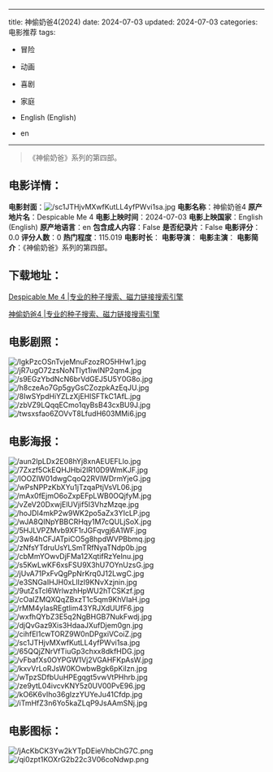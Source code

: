 
---
title: 神偷奶爸4(2024)
date: 2024-07-03
updated: 2024-07-03
categories: 电影推荐
tags:
- 冒险
- 动画
- 喜剧
- 家庭

- English (English)
- en
---


> 《神偷奶爸》系列的第四部。

## **电影详情**：

**电影封面**：<img src="https://image.tmdb.org/t/p/w200/sc1JTHjvMXwfKutLL4yfPWvi1sa.jpg" alt="/sc1JTHjvMXwfKutLL4yfPWvi1sa.jpg" title="/sc1JTHjvMXwfKutLL4yfPWvi1sa.jpg">
**电影名称**：神偷奶爸4
**原产地片名**：Despicable Me 4
**电影上映时间**：2024-07-03
**电影上映国家**：English (English)
**原产地语言**：en
**包含成人内容**：False
**是否纪录片**：False
**电影评分**：0.0
**评分人数**：0
**热门程度**：115.019
**电影时长**：
**电影导演**：
**电影主演**：
**电影简介**：《神偷奶爸》系列的第四部。

## **下载地址**：
[Despicable Me 4 |专业的种子搜索、磁力链接搜索引擎](https://movie.amd794.com:2083/?search=Despicable%20Me%204&ordering=&mode=match_phrase&page_size=10&page=1)

[神偷奶爸4 |专业的种子搜索、磁力链接搜索引擎](https://movie.amd794.com:2083/?search=%E7%A5%9E%E5%81%B7%E5%A5%B6%E7%88%B84&ordering=&mode=match_phrase&page_size=10&page=1)
 

## **电影剧照**：
<img src="https://image.tmdb.org/t/p/original/lgkPzcOSnTvjeMnuFzozRO5HHw1.jpg" alt="/lgkPzcOSnTvjeMnuFzozRO5HHw1.jpg" title="/lgkPzcOSnTvjeMnuFzozRO5HHw1.jpg"><img src="https://image.tmdb.org/t/p/original/jR7ugO72zsNoNTIyt1iwlNP2qm4.jpg" alt="/jR7ugO72zsNoNTIyt1iwlNP2qm4.jpg" title="/jR7ugO72zsNoNTIyt1iwlNP2qm4.jpg"><img src="https://image.tmdb.org/t/p/original/s9EGzYbdNcN6brVdGEJ5U5Y0G8o.jpg" alt="/s9EGzYbdNcN6brVdGEJ5U5Y0G8o.jpg" title="/s9EGzYbdNcN6brVdGEJ5U5Y0G8o.jpg"><img src="https://image.tmdb.org/t/p/original/h8czeAo7Gp5gyGsCZozpkAzEqJU.jpg" alt="/h8czeAo7Gp5gyGsCZozpkAzEqJU.jpg" title="/h8czeAo7Gp5gyGsCZozpkAzEqJU.jpg"><img src="https://image.tmdb.org/t/p/original/8IwSYpdHiYZLzXjEHlSFTkC1AfL.jpg" alt="/8IwSYpdHiYZLzXjEHlSFTkC1AfL.jpg" title="/8IwSYpdHiYZLzXjEHlSFTkC1AfL.jpg"><img src="https://image.tmdb.org/t/p/original/zbVZ9LQqqECmo1qyBsB43cxBU9J.jpg" alt="/zbVZ9LQqqECmo1qyBsB43cxBU9J.jpg" title="/zbVZ9LQqqECmo1qyBsB43cxBU9J.jpg"><img src="https://image.tmdb.org/t/p/original/twsxsfao6ZOVvT8LfudH603MMi6.jpg" alt="/twsxsfao6ZOVvT8LfudH603MMi6.jpg" title="/twsxsfao6ZOVvT8LfudH603MMi6.jpg">

## **电影海报**：
<img src="https://image.tmdb.org/t/p/original/aun2IpLDx2E08hYj8xnAEUEFLlo.jpg" alt="/aun2IpLDx2E08hYj8xnAEUEFLlo.jpg" title="/aun2IpLDx2E08hYj8xnAEUEFLlo.jpg"><img src="https://image.tmdb.org/t/p/original/7Zxzf5CkEQHJHbi2IR10D9WmKJF.jpg" alt="/7Zxzf5CkEQHJHbi2IR10D9WmKJF.jpg" title="/7Zxzf5CkEQHJHbi2IR10D9WmKJF.jpg"><img src="https://image.tmdb.org/t/p/original/lOOZIW01dwgCqoQ2RVlWDrmYjeG.jpg" alt="/lOOZIW01dwgCqoQ2RVlWDrmYjeG.jpg" title="/lOOZIW01dwgCqoQ2RVlWDrmYjeG.jpg"><img src="https://image.tmdb.org/t/p/original/wPsNPPzKbXYu1jTzqaPtjVsVL06.jpg" alt="/wPsNPPzKbXYu1jTzqaPtjVsVL06.jpg" title="/wPsNPPzKbXYu1jTzqaPtjVsVL06.jpg"><img src="https://image.tmdb.org/t/p/original/mAx0fEjmO6oZxpEFpLWB0OQjfyM.jpg" alt="/mAx0fEjmO6oZxpEFpLWB0OQjfyM.jpg" title="/mAx0fEjmO6oZxpEFpLWB0OQjfyM.jpg"><img src="https://image.tmdb.org/t/p/original/vZeV20DxwjElUVjif5I3VhzMzqe.jpg" alt="/vZeV20DxwjElUVjif5I3VhzMzqe.jpg" title="/vZeV20DxwjElUVjif5I3VhzMzqe.jpg"><img src="https://image.tmdb.org/t/p/original/hoJDI4mkP2w9WK2po5aZx3YIcLP.jpg" alt="/hoJDI4mkP2w9WK2po5aZx3YIcLP.jpg" title="/hoJDI4mkP2w9WK2po5aZx3YIcLP.jpg"><img src="https://image.tmdb.org/t/p/original/wJA8QINpYBBCRHqy1M7cQULjSoX.jpg" alt="/wJA8QINpYBBCRHqy1M7cQULjSoX.jpg" title="/wJA8QINpYBBCRHqy1M7cQULjSoX.jpg"><img src="https://image.tmdb.org/t/p/original/5HJLVPZMvb9XF1rJGFqvgj6A1WF.jpg" alt="/5HJLVPZMvb9XF1rJGFqvgj6A1WF.jpg" title="/5HJLVPZMvb9XF1rJGFqvgj6A1WF.jpg"><img src="https://image.tmdb.org/t/p/original/3w84hCFJATpiCO5g8hpdWVPBbmq.jpg" alt="/3w84hCFJATpiCO5g8hpdWVPBbmq.jpg" title="/3w84hCFJATpiCO5g8hpdWVPBbmq.jpg"><img src="https://image.tmdb.org/t/p/original/zNfsYTdruUsYLSmTRfNyaTNdp0b.jpg" alt="/zNfsYTdruUsYLSmTRfNyaTNdp0b.jpg" title="/zNfsYTdruUsYLSmTRfNyaTNdp0b.jpg"><img src="https://image.tmdb.org/t/p/original/cbMmYOwvDjFMa12XqtifRzYeInu.jpg" alt="/cbMmYOwvDjFMa12XqtifRzYeInu.jpg" title="/cbMmYOwvDjFMa12XqtifRzYeInu.jpg"><img src="https://image.tmdb.org/t/p/original/s5KwLwKF6xsFSU9X3hU7OYnUzsG.jpg" alt="/s5KwLwKF6xsFSU9X3hU7OYnUzsG.jpg" title="/s5KwLwKF6xsFSU9X3hU7OYnUzsG.jpg"><img src="https://image.tmdb.org/t/p/original/jUvA71PxFvQgPpNrKrq0J12LwgC.jpg" alt="/jUvA71PxFvQgPpNrKrq0J12LwgC.jpg" title="/jUvA71PxFvQgPpNrKrq0J12LwgC.jpg"><img src="https://image.tmdb.org/t/p/original/e3SNGaIHJH0xLlIzI9KNvXzjnin.jpg" alt="/e3SNGaIHJH0xLlIzI9KNvXzjnin.jpg" title="/e3SNGaIHJH0xLlIzI9KNvXzjnin.jpg"><img src="https://image.tmdb.org/t/p/original/9utZsTcl6WrlwzhHpWU2hTCSKzf.jpg" alt="/9utZsTcl6WrlwzhHpWU2hTCSKzf.jpg" title="/9utZsTcl6WrlwzhHpWU2hTCSKzf.jpg"><img src="https://image.tmdb.org/t/p/original/cOaIZMQXQqZBxzT1c5qm9KhVIaH.jpg" alt="/cOaIZMQXQqZBxzT1c5qm9KhVIaH.jpg" title="/cOaIZMQXQqZBxzT1c5qm9KhVIaH.jpg"><img src="https://image.tmdb.org/t/p/original/rMM4yIasREgtlim43YRJXdUUfF6.jpg" alt="/rMM4yIasREgtlim43YRJXdUUfF6.jpg" title="/rMM4yIasREgtlim43YRJXdUUfF6.jpg"><img src="https://image.tmdb.org/t/p/original/wxfhQYbZ3E5q2NgBHGB7NukFwdj.jpg" alt="/wxfhQYbZ3E5q2NgBHGB7NukFwdj.jpg" title="/wxfhQYbZ3E5q2NgBHGB7NukFwdj.jpg"><img src="https://image.tmdb.org/t/p/original/djQvGaz9Xis3HdaaJXufDjem0gn.jpg" alt="/djQvGaz9Xis3HdaaJXufDjem0gn.jpg" title="/djQvGaz9Xis3HdaaJXufDjem0gn.jpg"><img src="https://image.tmdb.org/t/p/original/cihfEI1cwTORZ9W0nDPgxiVCoiZ.jpg" alt="/cihfEI1cwTORZ9W0nDPgxiVCoiZ.jpg" title="/cihfEI1cwTORZ9W0nDPgxiVCoiZ.jpg"><img src="https://image.tmdb.org/t/p/original/sc1JTHjvMXwfKutLL4yfPWvi1sa.jpg" alt="/sc1JTHjvMXwfKutLL4yfPWvi1sa.jpg" title="/sc1JTHjvMXwfKutLL4yfPWvi1sa.jpg"><img src="https://image.tmdb.org/t/p/original/65QQjZNrVfTiuGp3chxx8dkfHDG.jpg" alt="/65QQjZNrVfTiuGp3chxx8dkfHDG.jpg" title="/65QQjZNrVfTiuGp3chxx8dkfHDG.jpg"><img src="https://image.tmdb.org/t/p/original/vFbafXs0OYPGW1Vj2VGAHFKpAsW.jpg" alt="/vFbafXs0OYPGW1Vj2VGAHFKpAsW.jpg" title="/vFbafXs0OYPGW1Vj2VGAHFKpAsW.jpg"><img src="https://image.tmdb.org/t/p/original/kxvVrLoRJsW0KOwbwBgk6pKilzn.jpg" alt="/kxvVrLoRJsW0KOwbwBgk6pKilzn.jpg" title="/kxvVrLoRJsW0KOwbwBgk6pKilzn.jpg"><img src="https://image.tmdb.org/t/p/original/wTpzSDfbUuHPEgqgt5vwVtPHhrb.jpg" alt="/wTpzSDfbUuHPEgqgt5vwVtPHhrb.jpg" title="/wTpzSDfbUuHPEgqgt5vwVtPHhrb.jpg"><img src="https://image.tmdb.org/t/p/original/ze9ytL04ivcvKNY5z0UV00PvE96.jpg" alt="/ze9ytL04ivcvKNY5z0UV00PvE96.jpg" title="/ze9ytL04ivcvKNY5z0UV00PvE96.jpg"><img src="https://image.tmdb.org/t/p/original/kO6K6vIho36gIzzYUYeJu41Cfdp.jpg" alt="/kO6K6vIho36gIzzYUYeJu41Cfdp.jpg" title="/kO6K6vIho36gIzzYUYeJu41Cfdp.jpg"><img src="https://image.tmdb.org/t/p/original/iTmHfZ3n6Yo5kaZLqP9JsAAmSNj.jpg" alt="/iTmHfZ3n6Yo5kaZLqP9JsAAmSNj.jpg" title="/iTmHfZ3n6Yo5kaZLqP9JsAAmSNj.jpg">

## **电影图标**：
<img src="https://image.tmdb.org/t/p/original/jAcKbCK3Yw2kYTpDEieVhbChG7C.png" alt="/jAcKbCK3Yw2kYTpDEieVhbChG7C.png" title="/jAcKbCK3Yw2kYTpDEieVhbChG7C.png"><img src="https://image.tmdb.org/t/p/original/qi0zpt1KOXrG2b22c3V06coNdwp.png" alt="/qi0zpt1KOXrG2b22c3V06coNdwp.png" title="/qi0zpt1KOXrG2b22c3V06coNdwp.png">
